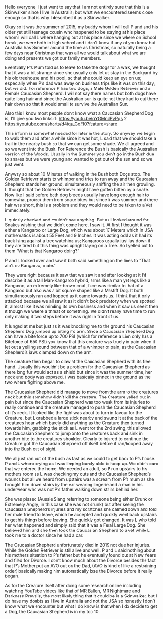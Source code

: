 Hello everyone, I just want to say that I am not entirely sure that this is a Skinwalker since I live in Australia; but what we encountered seems close enough so that is why I described it as a Skinwalker.

Okay so it was the summer of 2015, my buddy whom I will call P and and his older yet still teenage cousin who happened to be staying at his place whom I will call L where hanging out at his place since we where on School break, we were both in high school and i don’t know if any of you know but Australia has Summer around the time as Christmas, so naturally being a few days near Christmas that was all we would talk about what we are doing and presents we got our family members. 

Eventually P’s Mum told us to leave to take the dogs for a walk, we thought that it was a bit strange since she usually only let us stay in the Backyard by his old treehouse and his pool, so that she could keep an eye on us; especially when P’s dad was away on business trips like it was on this day, but we did. For reference P has two dogs, a Male Golden Retriever and a Female Caucasian Shepherd. I will not say there names but both dogs have quite long hair and since the Australian sun is quite hot they had to cut there hair down so that it would small to survive the Australian Sun.

Also this I know most people don’t know what a Caucasian Shepherd Dog is, I’ll give you two links:
1: https://youtu.be/qYGMndPyPqs
2: https://youtube.com/shorts/d4iqa_GoFI0?feature=share

This inform is somewhat needed for later in the story. So anyway we begin to walk them and after a while since it was hot, L said that we should take a trail in the nearby bush so that we can get some shade. We all agreed and so we went into the Bush. For Reference the Bush is basically the Australian version of the Woods. Usually in the Summer you don’t go in the Bush due to snakes but we were young and wanted to get out of the sun and so we just went.

Anyway so about 10 Minutes of walking in the Bush both Dogs stop. The Golden Retriever starts to whimper and tries to run away and the Caucasian Shepherd stands her ground, simultaneously sniffing the air then growling. L thought that the Golden Retriever might have gotten bitten by a snake. Now like I said before both dog breeds usually have long enough hair to somewhat protect them from snake bites but since it was summer and there hair was short, this is a problem and they would need to be taken to a Vet immediately.

L quickly checked and couldn’t see anything. But as I looked around for Snakes wishing that we didn’t come here. I saw it. At first I thought it was either a Kangaroo or Large Dog, which was about 17 Meters which in USA mathematics is about 55 Feet and 9 Inches. It was acting odd as it had its back lying against a tree watching us; Kangaroos usually just lay down if they are tired but this thing was upright laying on a Tree. So I yelled out to them “What is that Kangaroo doing?”

P and L looked over and saw it both said something on the lines to “That ain’t no Kangaroo, mate.”

They were right because it saw that we saw it and after looking at it I’d describe it as a tall Man-Kangaroo hybrid, arms like a man yet legs like a Kangaroo, an extremely like-brown coat, face was similar to that of a Kangaroo but also was a bit square shaped like a Mastiff Dog. It both simultaneously ran and hopped as it came towards us. I think that it only attacked because we all saw it as it didn’t look predatory when we spotted it, almost like it was minding its own business and when it saw us see it then it though we where a threat of something. We didn’t really have time to run only making it two steps before it was right in front of us. 

It lunged at me but just as it was knocking me to the ground his Caucasian Shepherd Dog jumped up biting it’s arm. Since a Caucasian Shepherd Dog can have a bite force up to 700 PSI (which for reference a Lion only has a Biteforce of 650 PSI) you know that this creature was truely in pain when it let out a yelling sound between that of a whimper of pain, as the Caucasian Shepherd’s jaws clamped down on the arm. 

The creature then began to claw at the Caucasian Shepherd with its free hand. Usually this wouldn’t be a problem for the Caucasian Shepherd as there long fur would act as a shield but since it was the summer time, her neck and body was exposed. I was basically pinned in the ground as the two where fighting above me. 

The Caucasian Shepherd did manage to move from the arm to the creatures neck but this somehow didn’t kill the creature. The Creature yelled out in pain but since the Caucasian Shepherd was too weak from its injuries to really continue and the creature managed to push the Caucasian Shepherd of it’s neck. It looked like the fight was about to turn in favour for the Creature, but L grabbed a large stick nearby and swung it at the back of the creatures hear which barely did anything as the Creature then turned towards him, grabbing the stick as L went for the 2nd swing, this allowed the Caucasian Shepherd to jump onto the creatures back and sink in another bite to the creatures shoulder. Clearly to injured to continue the Creature got the Caucasian Shepherd off itself before it ran/hooped away into the Bush out of sight. 

We all just ran out of the bush as fast as we could to get back to P’s house. P and L where crying as I was limping barely able to keep up. We didn’t care that we entered the home. We needed an adult, so P run upstairs to his mothers room as L was checking my cuts and the Caucasian Shepherd’s wounds but all we heard from upstairs was a scream from P’s mum as she brought him down stairs by the ear wearing lingerie and a man in his underwear who was not P’s father walking down stairs behind her. 

She was pissed (Aussie Slang referring to someone being either Drunk or Extremely Angry, in this case she was not drunk) but after seeing the Caucasian Shepherd’s injuries and my scratches she calmed down and told her male friend to leave, which he accepted and quickly went back upstairs to get his things before leaving. She quickly got changed. It was L who told her what happened and simply said that it was a Feral Large Dog. She believed him and she then took the Caucasian Shepherd to a vet while L took me to a doctor since he had a car.

The Caucasian Shepherd unfortunately died in 2019 not due her injuries. While the Golden Retriever is still alive and well. P and L said nothing about his mothers situation to P’s father but he eventually found out at New Years and filed for Divorce. I don’t know much about the Divorce besides the fact that P’s Mother put an AVO out on the Dad, (AVO is kind of like a restraining order) basically making him automatically lose the Divorce before it really began.

As for the Creature itself after doing some research online including watching YouTube videos like that of MR Ballen, MR Nightmare and Darkness Prevails, the most likely thing that it could be is a Skinwalker, but I do have my doubts as I live in Australia and not the USA so honestly I don’t know what we encounter but what I do know is that when I do decide to get a Dog, the Caucasian Shepherd is in my top 10.